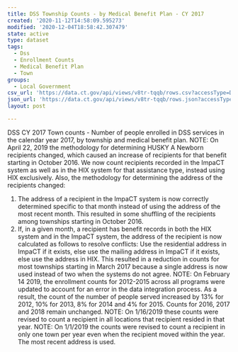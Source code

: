 ```yaml
---
title: DSS Township Counts - by Medical Benefit Plan - CY 2017
created: '2020-11-12T14:58:09.595273'
modified: '2020-12-04T18:58:42.307479'
state: active
type: dataset
tags:
  - Dss
  - Enrollment Counts
  - Medical Benefit Plan
  - Town
groups:
  - Local Government
csv_url: 'https://data.ct.gov/api/views/v8tr-tqqb/rows.csv?accessType=DOWNLOAD'
json_url: 'https://data.ct.gov/api/views/v8tr-tqqb/rows.json?accessType=DOWNLOAD'
layout: post

---
```

DSS CY 2017 Town counts - Number of people enrolled in DSS services in the calendar year 2017, by township and medical benefit plan.
NOTE: On April 22, 2019 the methodology for determining HUSKY A Newborn recipients changed, which caused an increase of recipients for that benefit starting in October 2016. We now count recipients recorded in the ImpaCT system as well as in the HIX system for that assistance type, instead using HIX exclusively.
Also, the methodology for determining the address of the recipients changed:
1. The address of a recipient in the ImpaCT system is now correctly determined specific to that month instead of using the address of the most recent month. This resulted in some shuffling of the recipients among townships starting in October 2016.
2. If, in a given month, a recipient has benefit records in both the HIX system and in the ImpaCT system, the address of the recipient is now calculated as follows to resolve conflicts: Use the residential address in ImpaCT if it exists, else use the mailing address in ImpaCT if it exists, else use the address in HIX. This resulted in a reduction in counts for most townships starting in March 2017 because a single address is now used instead of two when the systems do not agree.
NOTE: On February 14 2019, the enrollment counts for 2012-2015 across all programs were updated to account for an error in the data integration process. As a result, the count of the number of people served increased by 13% for 2012, 10% for 2013, 8% for 2014 and 4% for 2015. Counts for 2016, 2017 and 2018 remain unchanged.
NOTE: On 1/16/2019 these counts were revised to count a recipient in all locations that recipient resided in that year.
NOTE: On 1/1/2019 the counts were revised to count a recipient in only one town per year even when the recipient moved within the year. The most recent address is used.
